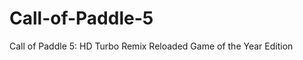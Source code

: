 Call-of-Paddle-5
================

Call of Paddle 5: HD Turbo Remix Reloaded Game of the Year Edition
